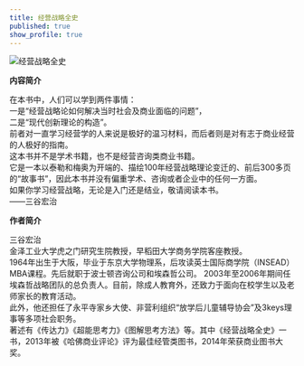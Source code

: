 ```yaml
---
title: 经营战略全史
published: true
show_profile: true
---
```


![经营战略全史]({{site.url}}/asset/books/jyzlqs_cover.jpg)

**内容简介**

在本书中，人们可以学到两件事情：<br>
一是“经营战略论如何解决当时社会及商业面临的问题”，<br>
二是“现代创新理论的构造”。<br>
前者对一直学习经营学的人来说是极好的温习材料，而后者则是对有志于商业经营的人极好的指南。<br>
这本书并不是学术书籍，也不是经营咨询类商业书籍。<br>
它是一本以泰勒和梅奥为开端的、描绘100年经营战略理论变迁的、前后300多页的“故事书”，因此本书并没有偏重学术、咨询或者企业中的任何一方面。<br>
如果你学习经营战略，无论是入门还是结业，敬请阅读本书。<br>
——三谷宏治

**作者简介**

三谷宏治<br>
金泽工业大学虎之门研究生院教授，早稻田大学商务学院客座教授。<br>
1964年出生于大阪，毕业于东京大学物理系，后攻读英士国际商学院（INSEAD）MBA课程。先后就职于波士顿咨询公司和埃森哲公司。
2003年至2006年期间任埃森哲战略团队的总负责人。目前，除成人教育外，还致力于面向在校学生以及老师家长的教育活动。<br>
此外，他还担任了永平寺家乡大使、非营利组织“放学后儿童辅导协会”及3keys理事等多项社会职务。<br>
著述有《传达力》《超能思考力》《图解思考方法》等。其中《经营战略全史》一书，2013年被《哈佛商业评论》评为最佳经管类图书，2014年荣获商业图书大奖。






